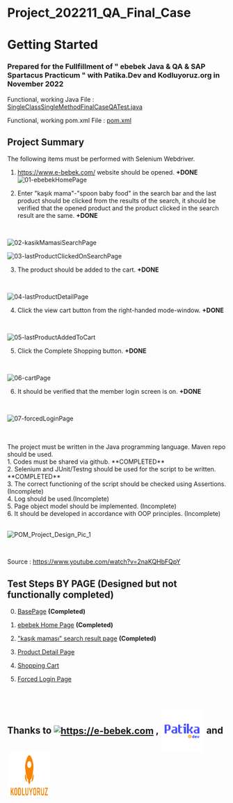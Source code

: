 # Project_202211_QA_Final_Case

# Getting Started

### Prepared for the Fullfillment of " ebebek Java & QA & SAP Spartacus Practicum " with Patika.Dev and Kodluyoruz.org in November 2022



Functional, working Java File :
[SingleClassSingleMethodFinalCaseQATest.java](https://github.com/ayhan-unlu/Project_202211_QA_Final_Case/blob/master/ebebek_qa_finalcase/src/test/java/patika/practicum/SingleClassSingleMethodFinalCaseQATest.java)
<br>

Functional, working pom.xml File :
[pom.xml](https://github.com/ayhan-unlu/Project_202211_QA_Final_Case/blob/master/ebebek_qa_finalcase/pomJupiter.xml)
<br>

## Project Summary

The following items must be performed with Selenium Webdriver.
<br>

1. https://www.e-bebek.com/ website should be opened. **+DONE**
![01-ebebekHomePage](https://user-images.githubusercontent.com/103220953/206009133-e8296ecb-1c42-407d-854e-b250dd5c44ee.jpg)

2. Enter "kaşık mama"-"spoon baby food" in the search bar and the last product should be clicked from the results of the search, it should be verified that the opened product and the product clicked in the search result are the same. **+DONE**
<br>

![02-kasikMamasiSearchPage](https://user-images.githubusercontent.com/103220953/206009539-0a2ac07c-e897-44b6-af63-2168fcf85a7e.jpg)

![03-lastProductClickedOnSearchPage](https://user-images.githubusercontent.com/103220953/206009848-7163c834-173c-4f77-989b-0ba751cd38cb.jpg)

3. The product should be added to the cart. **+DONE**
<br>

![04-lastProductDetailPage](https://user-images.githubusercontent.com/103220953/206011318-0ea0d8d5-a724-4412-b410-69c03c435ca9.jpg)


4. Click the view cart button from the right-handed mode-window. **+DONE**
<br>

![05-lastProductAddedToCart](https://user-images.githubusercontent.com/103220953/206011349-8a26da9a-b2e4-42d0-b298-48e3fabfd51e.jpg)


5. Click the Complete Shopping button. **+DONE**
<br>

![06-cartPage](https://user-images.githubusercontent.com/103220953/206011412-9cbbe17b-7ad2-4943-8957-3dbf00443e1a.jpg)


6. It should be verified that the member login screen is on. **+DONE**
<br>

![07-forcedLoginPage](https://user-images.githubusercontent.com/103220953/206011449-efd7e509-3af5-45b0-84f1-a44d22e15989.jpg)


<br>
<br>The project must be written in the Java programming language. Maven repo should be used.
<br>
1. Codes must be shared via github. **COMPLETED**
<br>
2. Selenium and JUnit/Testng should be used for the script to be written. **COMPLETED**
<br>
3. The correct functioning of the script should be checked using Assertions.(Incomplete)
<br>
4. Log should be used.(Incomplete)
<br>
5. Page object model should be implemented. (Incomplete)
<br>
6. It should be developed in accordance with OOP principles. (Incomplete)

<br>
<br>

![POM_Project_Design_Pic_1](https://user-images.githubusercontent.com/103220953/206008003-1476e0d6-64fa-4242-96ef-7304d6514a4a.JPG)


<br>

Source : https://www.youtube.com/watch?v=2naKQHbFQpY


## Test Steps BY PAGE (Designed but not functionally completed)
0. [BasePage](https://github.com/ayhan-unlu/Project_202211_QA_Final_Case/blob/master/ebebek_qa_finalcase/src/main/java/patika/practicum/BasePage.java) **(Completed)** 

1. [ebebek Home Page](https://github.com/ayhan-unlu/Project_202211_QA_Final_Case/blob/master/ebebek_qa_finalcase/src/main/java/patika/practicum/HomePage.java) **(Completed)**

2. ["kaşık maması" search result page](https://github.com/ayhan-unlu/Project_202211_QA_Final_Case/blob/master/ebebek_qa_finalcase/src/main/java/patika/practicum/SearchResultPage.java) **(Completed)**

3. [Product Detail Page](https://github.com/ayhan-unlu/Project_202211_QA_Final_Case/blob/master/ebebek_qa_finalcase/src/main/java/patika/practicum/ProductDetailPage.java)

4. [Shopping Cart](https://github.com/ayhan-unlu/Project_202211_QA_Final_Case/blob/master/ebebek_qa_finalcase/src/main/java/patika/practicum/CartPage.java)

5. [Forced Login Page](https://github.com/ayhan-unlu/Project_202211_QA_Final_Case/blob/master/ebebek_qa_finalcase/src/main/java/patika/practicum/ForcedLoginPage.java)

<br>


## Thanks to   <a href="https://e-bebek.com" target="blank"><img align="center" src="https://user-images.githubusercontent.com/103220953/203633014-5f4cd869-ecc9-43ee-98d8-f93f6100e07a.svg" alt="https://e-bebek.com" height="100" width="100" /></a> , <a href="https://app.patika.dev" target="blank"><img align="center" src="https://raw.githubusercontent.com/ayhan-unlu/ayhan-unlu/main/patikaLogoSVG.svg" alt="https://app.patika.dev/" height="100" width="100" /></a> and <a href="https://kodluyoruz.org/tr/kodluyoruz/" target="blank"><img align="center" src="https://raw.githubusercontent.com/ayhan-unlu/ayhan-unlu/main/KodluyoruzLogoSVG.svg" alt="https://kodluyoruz.org/tr/kodluyoruz/" height="100" width="100" /></a> 

